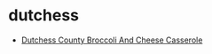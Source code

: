 # dutchess

 * [Dutchess County Broccoli And Cheese Casserole](../../index/d/dutchess-county-broccoli-and-cheese-casserole-104990.json)
